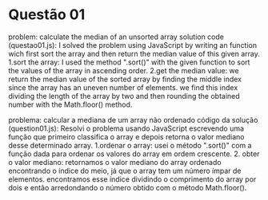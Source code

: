 # Questão 01 

problem: calculate the median of an unsorted array
solution code (questao01.js):
I solved the problem using JavaScript by writing an function wich first sort the array and then return the median value of this given array.
1.sort the array: I used the method ".sort()" with the given function to sort the values of the array in ascending order.
2.get the median value: we return the median value of the sorted array by finding the middle index since the array has an uneven number of elements. we find this index dividing the length of the array by two and then rounding the obtained number with the Math.floor() method.

problema: calcular a mediana de um array não ordenado
código da solução (question01.js):
Resolvi o problema usando JavaScript escrevendo uma função que primeiro classifica o array e depois retorna o valor mediano desse determinado array.
1.ordenar o array: usei o método ".sort()" com a função dada para ordenar os valores do array em ordem crescente.
2. obter o valor mediano: retornamos o valor mediano do array ordenado encontrando o índice do meio, já que o array tem um número ímpar de elementos. encontramos esse índice dividindo o comprimento do array por dois e então arredondando o número obtido com o método Math.floor().



